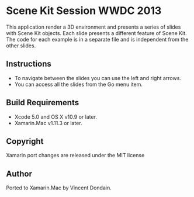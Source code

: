 Scene Kit Session WWDC 2013
===========================

This application render a 3D environment and presents a series of slides with Scene Kit objects. Each slide presents a different feature of Scene Kit. The code for each example is in a separate file and is independent from the other slides.

Instructions
------------

* To navigate between the slides you can use the left and right arrows.
* You can access all the slides from the Go menu item.

Build Requirements
------------------

* Xcode 5.0 and OS X v10.9 or later.
* Xamarin.Mac v1.11.3 or later.

Copyright
---------

Xamarin port changes are released under the MIT license

Author
------
  
Ported to Xamarin.Mac by Vincent Dondain.

